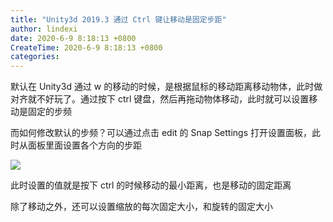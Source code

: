 ```yaml
---
title: "Unity3d 2019.3 通过 Ctrl 键让移动是固定步距"
author: lindexi
date: 2020-6-9 8:18:13 +0800
CreateTime: 2020-6-9 8:18:13 +0800
categories: 
---
```


默认在 Unity3d 通过 w 的移动的时候，是根据鼠标的移动距离移动物体，此时做对齐就不好玩了。通过按下 ctrl 键盘，然后再拖动物体移动，此时就可以设置移动是固定的步频

<!--more-->


<!-- 发布 -->

而如何修改默认的步频？可以通过点击 edit 的 Snap Settings 打开设置面板，此时从面板里面设置各个方向的步距

<!-- ![](image/Unity3d 通过 Ctrl 键让移动是固定步距/Unity3d 通过 Ctrl 键让移动是固定步距0.png) -->

![](http://image.acmx.xyz/lindexi%2F202068221603769.jpg)

此时设置的值就是按下 ctrl 的时候移动的最小距离，也是移动的固定距离

除了移动之外，还可以设置缩放的每次固定大小，和旋转的固定大小

